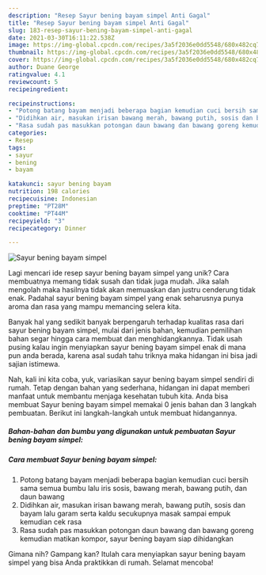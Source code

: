 ```yaml
---
description: "Resep Sayur bening bayam simpel Anti Gagal"
title: "Resep Sayur bening bayam simpel Anti Gagal"
slug: 183-resep-sayur-bening-bayam-simpel-anti-gagal
date: 2021-03-30T16:11:22.538Z
image: https://img-global.cpcdn.com/recipes/3a5f2036e0dd5548/680x482cq70/sayur-bening-bayam-simpel-foto-resep-utama.jpg
thumbnail: https://img-global.cpcdn.com/recipes/3a5f2036e0dd5548/680x482cq70/sayur-bening-bayam-simpel-foto-resep-utama.jpg
cover: https://img-global.cpcdn.com/recipes/3a5f2036e0dd5548/680x482cq70/sayur-bening-bayam-simpel-foto-resep-utama.jpg
author: Duane George
ratingvalue: 4.1
reviewcount: 5
recipeingredient:

recipeinstructions:
- "Potong batang bayam menjadi beberapa bagian kemudian cuci bersih sama semua bumbu lalu iris sosis, bawang merah, bawang putih, dan daun bawang"
- "Didihkan air, masukan irisan bawang merah, bawang putih, sosis dan bayam lalu garam serta kaldu secukupnya masak sampai empuk kemudian cek rasa"
- "Rasa sudah pas masukkan potongan daun bawang dan bawang goreng kemudian matikan kompor, sayur bening bayam siap dihidangkan"
categories:
- Resep
tags:
- sayur
- bening
- bayam

katakunci: sayur bening bayam 
nutrition: 198 calories
recipecuisine: Indonesian
preptime: "PT28M"
cooktime: "PT44M"
recipeyield: "3"
recipecategory: Dinner

---
```



![Sayur bening bayam simpel](https://img-global.cpcdn.com/recipes/3a5f2036e0dd5548/680x482cq70/sayur-bening-bayam-simpel-foto-resep-utama.jpg)

Lagi mencari ide resep sayur bening bayam simpel yang unik? Cara membuatnya memang tidak susah dan tidak juga mudah. Jika salah mengolah maka hasilnya tidak akan memuaskan dan justru cenderung tidak enak. Padahal sayur bening bayam simpel yang enak seharusnya punya aroma dan rasa yang mampu memancing selera kita.



Banyak hal yang sedikit banyak berpengaruh terhadap kualitas rasa dari sayur bening bayam simpel, mulai dari jenis bahan, kemudian pemilihan bahan segar hingga cara membuat dan menghidangkannya. Tidak usah pusing kalau ingin menyiapkan sayur bening bayam simpel enak di mana pun anda berada, karena asal sudah tahu triknya maka hidangan ini bisa jadi sajian istimewa.


Nah, kali ini kita coba, yuk, variasikan sayur bening bayam simpel sendiri di rumah. Tetap dengan bahan yang sederhana, hidangan ini dapat memberi manfaat untuk membantu menjaga kesehatan tubuh kita. Anda bisa membuat Sayur bening bayam simpel memakai 0 jenis bahan dan 3 langkah pembuatan. Berikut ini langkah-langkah untuk membuat hidangannya.

<!--inarticleads1-->

##### Bahan-bahan dan bumbu yang digunakan untuk pembuatan Sayur bening bayam simpel:





<!--inarticleads2-->

##### Cara membuat Sayur bening bayam simpel:

1. Potong batang bayam menjadi beberapa bagian kemudian cuci bersih sama semua bumbu lalu iris sosis, bawang merah, bawang putih, dan daun bawang
1. Didihkan air, masukan irisan bawang merah, bawang putih, sosis dan bayam lalu garam serta kaldu secukupnya masak sampai empuk kemudian cek rasa
1. Rasa sudah pas masukkan potongan daun bawang dan bawang goreng kemudian matikan kompor, sayur bening bayam siap dihidangkan




Gimana nih? Gampang kan? Itulah cara menyiapkan sayur bening bayam simpel yang bisa Anda praktikkan di rumah. Selamat mencoba!
